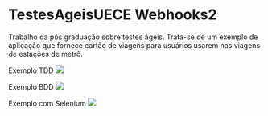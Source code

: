 # TestesAgeisUECE Webhooks2
Trabalho da pós graduação sobre testes ágeis.
Trata-se de um exemplo de aplicação que fornece cartão de viagens para usuários usarem nas viagens de estações de metrô.

Exemplo TDD
![](https://i.imgur.com/2Kj6DRF.gif)


Exemplo BDD
![](https://i.imgur.com/vV88N6x.gif)

Exemplo com Selenium
![](https://i.imgur.com/ki1rvZv.gif)
